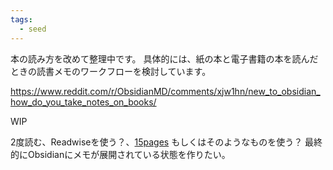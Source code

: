 ```yaml
---
tags:
  - seed
---
```

本の読み方を改めて整理中です。
具体的には、紙の本と電子書籍の本を読んだときの読書メモのワークフローを検討しています。

https://www.reddit.com/r/ObsidianMD/comments/xjw1hn/new_to_obsidian_how_do_you_take_notes_on_books/

WIP

2度読む、Readwiseを使う？、[15pages](https://www.15pages.com/) もしくはそのようなものを使う？
最終的にObsidianにメモが展開されている状態を作りたい。
